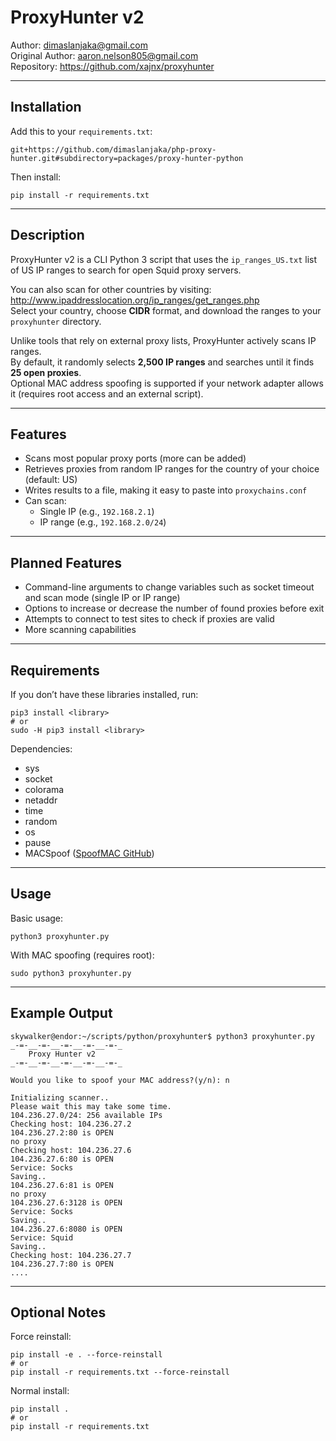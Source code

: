 # ProxyHunter v2

Author: dimaslanjaka@gmail.com  
Original Author: aaron.nelson805@gmail.com  
Repository: https://github.com/xajnx/proxyhunter

---

## Installation

Add this to your `requirements.txt`:

```
git+https://github.com/dimaslanjaka/php-proxy-hunter.git#subdirectory=packages/proxy-hunter-python
```

Then install:

```
pip install -r requirements.txt
```

---

## Description

ProxyHunter v2 is a CLI Python 3 script that uses the `ip_ranges_US.txt` list of US IP ranges to search for open Squid proxy servers.  

You can also scan for other countries by visiting:  
http://www.ipaddresslocation.org/ip_ranges/get_ranges.php  
Select your country, choose **CIDR** format, and download the ranges to your `proxyhunter` directory.

Unlike tools that rely on external proxy lists, ProxyHunter actively scans IP ranges.  
By default, it randomly selects **2,500 IP ranges** and searches until it finds **25 open proxies**.  
Optional MAC address spoofing is supported if your network adapter allows it (requires root access and an external script).

---

## Features

- Scans most popular proxy ports (more can be added)
- Retrieves proxies from random IP ranges for the country of your choice (default: US)
- Writes results to a file, making it easy to paste into `proxychains.conf`
- Can scan:
  - Single IP (e.g., `192.168.2.1`)
  - IP range (e.g., `192.168.2.0/24`)

---

## Planned Features

- Command-line arguments to change variables such as socket timeout and scan mode (single IP or IP range)
- Options to increase or decrease the number of found proxies before exit
- Attempts to connect to test sites to check if proxies are valid
- More scanning capabilities

---

## Requirements

If you don’t have these libraries installed, run:

```
pip3 install <library>
# or
sudo -H pip3 install <library>
```

Dependencies:
- sys
- socket
- colorama
- netaddr
- time
- random
- os
- pause
- MACSpoof ([SpoofMAC GitHub](https://github.com/feross/SpoofMAC))

---

## Usage

Basic usage:

```
python3 proxyhunter.py
```

With MAC spoofing (requires root):

```
sudo python3 proxyhunter.py
```

---

## Example Output

```
skywalker@endor:~/scripts/python/proxyhunter$ python3 proxyhunter.py
_-=-__-=-__-=-__-=-__-=-_
    Proxy Hunter v2
_-=-__-=-__-=-__-=-__-=-_

Would you like to spoof your MAC address?(y/n): n

Initializing scanner..
Please wait this may take some time.
104.236.27.0/24: 256 available IPs
Checking host: 104.236.27.2
104.236.27.2:80 is OPEN
no proxy
Checking host: 104.236.27.6
104.236.27.6:80 is OPEN
Service: Socks
Saving..
104.236.27.6:81 is OPEN
no proxy
104.236.27.6:3128 is OPEN
Service: Socks
Saving..
104.236.27.6:8080 is OPEN
Service: Squid
Saving..
Checking host: 104.236.27.7
104.236.27.7:80 is OPEN
....
```

---

## Optional Notes

Force reinstall:

```
pip install -e . --force-reinstall
# or
pip install -r requirements.txt --force-reinstall
```

Normal install:

```
pip install .
# or
pip install -r requirements.txt
```
